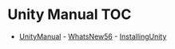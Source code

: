 Unity Manual TOC
================

 - [UnityManual](UnityManual)
	 	 - [WhatsNew56](WhatsNew56)
		 - [InstallingUnity](InstallingUnity)
		

